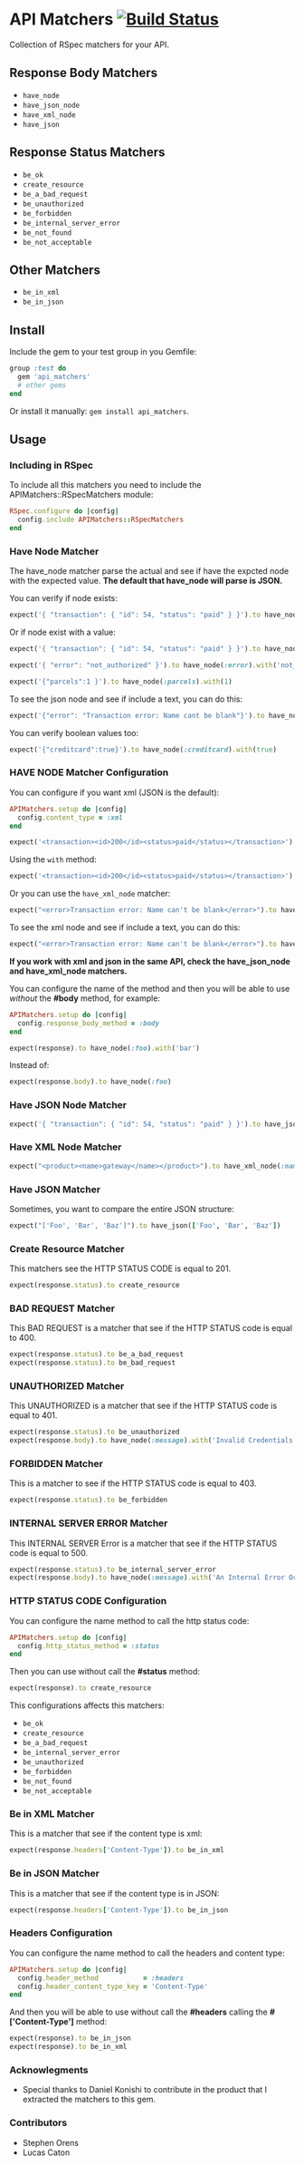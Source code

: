 # API Matchers [![Build Status](https://travis-ci.org/tomas-stefano/api_matchers.png?branch=master)](https://travis-ci.org/tomas-stefano/api_matchers)

Collection of RSpec matchers for your API.

## Response Body Matchers

* `have_node`
* `have_json_node`
* `have_xml_node`
* `have_json`

## Response Status Matchers

* `be_ok`
* `create_resource`
* `be_a_bad_request`
* `be_unauthorized`
* `be_forbidden`
* `be_internal_server_error`
* `be_not_found`
* `be_not_acceptable`

## Other Matchers

* `be_in_xml`
* `be_in_json`

## Install

Include the gem to your test group in you Gemfile:

```ruby
group :test do
  gem 'api_matchers'
  # other gems
end
```

Or install it manually: `gem install api_matchers`.

## Usage

### Including in RSpec

To include all this matchers you need to include the APIMatchers::RSpecMatchers module:

```ruby
RSpec.configure do |config|
  config.include APIMatchers::RSpecMatchers
end
```

### Have Node Matcher

The have_node matcher parse the actual and see if have the expcted node with the expected value.
**The default that have_node will parse is JSON.**

You can verify if node exists:

```ruby
expect('{ "transaction": { "id": 54, "status": "paid" } }').to have_node(:transaction)
```

Or if node exist with a value:

```ruby
expect('{ "transaction": { "id": 54, "status": "paid" } }').to have_node(:id).with(54)
```

```ruby
expect('{ "error": "not_authorized" }').to have_node(:error).with('not_authorized')
```

```ruby
expect('{"parcels":1 }').to have_node(:parcels).with(1)
```

To see the json node and see if include a text, you can do this:

```ruby
expect('{"error": "Transaction error: Name cant be blank"}').to have_node(:error).including_text("Transaction error")
```

You can verify boolean values too:

```ruby
expect('{"creditcard":true}').to have_node(:creditcard).with(true)
```

### HAVE NODE Matcher Configuration

You can configure if you want xml (JSON is the default):

```ruby
APIMatchers.setup do |config|
  config.content_type = :xml
end
```

```ruby
expect('<transaction><id>200</id><status>paid</status></transaction>').to have_node(:status)
```

Using the `with` method:

```ruby
expect('<transaction><id>200</id><status>paid</status></transaction>').to have_node(:status).with('paid')
```

Or you can use the `have_xml_node` matcher:

```ruby
expect("<error>Transaction error: Name can't be blank</error>").to have_xml_node(:error).with("Transaction error: Name can't be blank")
```

To see the xml node and see if include a text, you can do this:

```ruby
expect("<error>Transaction error: Name can't be blank</error>").to have_xml_node(:error).including_text("Transaction error")
```

**If you work with xml and json in the same API, check the have_json_node and have_xml_node matchers.**

You can configure the name of the method and then you will be able to use *without* the **#body** method, for example:

```ruby
APIMatchers.setup do |config|
  config.response_body_method = :body
end

expect(response).to have_node(:foo).with('bar')
```

Instead of:

```ruby
expect(response.body).to have_node(:foo)
```

### Have JSON Node Matcher

```ruby
expect('{ "transaction": { "id": 54, "status": "paid" } }').to have_json_node(:id).with(54)
```

### Have XML Node Matcher

```ruby
expect("<product><name>gateway</name></product>").to have_xml_node(:name).with('gateway')
```

### Have JSON Matcher

Sometimes, you want to compare the entire JSON structure:

```ruby
expect("['Foo', 'Bar', 'Baz']").to have_json(['Foo', 'Bar', 'Baz'])
```

### Create Resource Matcher

This matchers see the HTTP STATUS CODE is equal to 201.

```ruby
expect(response.status).to create_resource
```

### BAD REQUEST Matcher

This BAD REQUEST is a matcher that see if the HTTP STATUS code is equal to 400.

```ruby
expect(response.status).to be_a_bad_request
expect(response.status).to be_bad_request
```

### UNAUTHORIZED Matcher

This UNAUTHORIZED is a matcher that see if the HTTP STATUS code is equal to 401.

```ruby
expect(response.status).to be_unauthorized
expect(response.body).to have_node(:message).with('Invalid Credentials')
```

### FORBIDDEN Matcher

This is a matcher to see if the HTTP STATUS code is equal to 403.

```ruby
expect(response.status).to be_forbidden
```

### INTERNAL SERVER ERROR Matcher

This INTERNAL SERVER Error is a matcher that see if the HTTP STATUS code is equal to 500.

```ruby
expect(response.status).to be_internal_server_error
expect(response.body).to have_node(:message).with('An Internal Error Occurs in our precious app. :S')
```

### HTTP STATUS CODE Configuration

You can configure the name method to call the http status code:

```ruby
APIMatchers.setup do |config|
  config.http_status_method = :status
end
```

Then you can use without call the **#status** method:

```ruby
expect(response).to create_resource
```

This configurations affects this matchers:

* `be_ok`
* `create_resource`
* `be_a_bad_request`
* `be_internal_server_error`
* `be_unauthorized`
* `be_forbidden`
* `be_not_found`
* `be_not_acceptable`

### Be in XML Matcher

This is a matcher that see if the content type is xml:

```ruby
expect(response.headers['Content-Type']).to be_in_xml
```

### Be in JSON Matcher

This is a matcher that see if the content type is in JSON:

```ruby
expect(response.headers['Content-Type']).to be_in_json
```

### Headers Configuration

You can configure the name method to call the headers and content type:

```ruby
APIMatchers.setup do |config|
  config.header_method           = :headers
  config.header_content_type_key = 'Content-Type'
end
```

And then you will be able to use without call the **#headers** calling the **#['Content-Type']** method:

```ruby
expect(response).to be_in_json
expect(response).to be_in_xml
```

### Acknowlegments

* Special thanks to Daniel Konishi to contribute in the product that I extracted the matchers to this gem.

### Contributors

* Stephen Orens
* Lucas Caton
